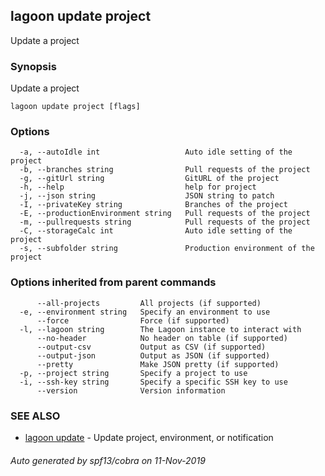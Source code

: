 ## lagoon update project

Update a project

### Synopsis

Update a project

```
lagoon update project [flags]
```

### Options

```
  -a, --autoIdle int                   Auto idle setting of the project
  -b, --branches string                Pull requests of the project
  -g, --gitUrl string                  GitURL of the project
  -h, --help                           help for project
  -j, --json string                    JSON string to patch
  -I, --privateKey string              Branches of the project
  -E, --productionEnvironment string   Pull requests of the project
  -m, --pullrequests string            Pull requests of the project
  -C, --storageCalc int                Auto idle setting of the project
  -s, --subfolder string               Production environment of the project
```

### Options inherited from parent commands

```
      --all-projects         All projects (if supported)
  -e, --environment string   Specify an environment to use
      --force                Force (if supported)
  -l, --lagoon string        The Lagoon instance to interact with
      --no-header            No header on table (if supported)
      --output-csv           Output as CSV (if supported)
      --output-json          Output as JSON (if supported)
      --pretty               Make JSON pretty (if supported)
  -p, --project string       Specify a project to use
  -i, --ssh-key string       Specify a specific SSH key to use
      --version              Version information
```

### SEE ALSO

* [lagoon update](lagoon_update.md)	 - Update project, environment, or notification

###### Auto generated by spf13/cobra on 11-Nov-2019
